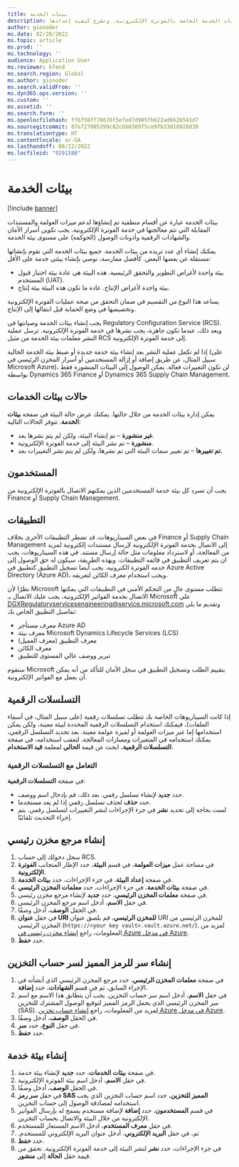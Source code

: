 ```yaml
---
title: بيئات الخدمة
description: توفر هذه المقالة معلومات عن بيئات الخدمة الخاصة بالفوترة الإلكترونية، وتشرح كيفية إعدادها.
author: gionoder
ms.date: 02/28/2022
ms.topic: article
ms.prod: ''
ms.technology: ''
audience: Application User
ms.reviewer: kfend
ms.search.region: Global
ms.author: gionoder
ms.search.validFrom: ''
ms.dyn365.ops.version: ''
ms.custom: ''
ms.assetid: ''
ms.search.form: ''
ms.openlocfilehash: ff6f50ff78676f5efed7d905fb622ad662b541d7
ms.sourcegitcommit: 87e727005399c82cbb6509f5ce9fb33d18928d30
ms.translationtype: HT
ms.contentlocale: ar-SA
ms.lasthandoff: 08/12/2022
ms.locfileid: "9291588"
---
```

# <a name="service-environments"></a>بيئات الخدمة

[!include [banner](../includes/banner.md)]

بيئات الخدمة عبارة عن أقسام منطقية تم إنشاؤها لدعم ميزات العولمة والمستندات المقابلة التي تتم معالجتها في خدمة الفوترة الإلكترونية. يجب تكوين أسرار الأمان والشهادات الرقمية وأذونات الوصول (الحوكمة) على مستوى بيئة الخدمة.

يمكنك إنشاء أي عدد تريده من بيئات الخدمة. جميع بيئات الخدمة التي تقوم بإنشائها مستقلة عن بعضها البعض. كأفضل ممارسة، نوصي بإنشاء بيئتي خدمة على الأقل:

- بيئة واحدة لأغراض التطوير والتحقق الرئيسية. هذه البيئة هي عادة بيئة اختبار قبول المستخدم (UAT).
- بيئة واحدة لأغراض الإنتاج. عادة ما تكون هذه البيئة بيئة إنتاج.

يساعد هذا النوع من التقسيم في ضمان التحقق من صحة عمليات الفوترة الإلكترونية وتخصيصها في وضع الحماية قبل انتقالها إلى الإنتاج.

يجب إنشاء بيئات الخدمة وصيانتها في Regulatory Configuration Service (RCS). وبعد ذلك، عندما تكون جاهزة، يجب نشرها في خدمة الفوترة الإلكترونية. ترسل عملية النشر معلمات بيئة الخدمة من مثيل RCS إلى خدمة الفوترة الإلكترونية.

إذا لم تكمل عملية النشر بعد إنشاء بيئة خدمة جديدة أو ضبط بيئة الخدمة الحالية (على سبيل المثال، عن طريق إضافة أو إزالة المستخدمين أو أسرار المخزن الرئيسي في Microsoft Azure)، لن تكون التغييرات فعالة. يمكن الوصول إلى البيئات المنشورة فقط بواسطة Dynamics 365 Finance أو Dynamics 365 Supply Chain Management.

## <a name="service-environment-statuses"></a>حالات بيئات الخدمات

يمكن إدارة بيئات الخدمة من خلال حالتها. يمكنك عرض حالة البيئة في صفحة **بيئات الخدمة**. تتوفر الحالات التالية:

- **غير منشورة** – تم إنشاء البيئة، ولكن لم يتم نشرها بعد.
- **منشورة** – تم نشر البيئة إلى خدمة الفوترة الإلكترونية.
- **تم تغييرها** – تم تغيير سمات البيئة التي تم نشرها، ولكن لم يتم نشر التغييرات بعد.

## <a name="users"></a>المستخدمون

يجب أن تسرد كل بيئة خدمة المستخدمين الذين يمكنهم الاتصال بالفوترة الإلكترونية من Finance أو Supply Chain Management.

## <a name="applications"></a>التطبيقات

في بعض السيناريوهات، قد تضطر التطبيقات الأخرى بخلاف Finance أو Supply Chain Management إلى الاتصال بخدمة الفوترة الإلكترونية لإرسال مستندات إلكترونية لمزيد من المعالجة، أو لاسترداد معلومات مثل حالة إرسال مستند. في هذه السيناريوهات، يجب ان يتم تعريف التطبيق في قائمه التطبيقات. وبهذه الطريقة، سيكون له حق الوصول إلى خدمه الفوترة الكترونيه. يجب أيضا تسجيل التطبيق كتطبيق في Azure Active Directory (Azure AD)، ويجب استخدام معرف الكائن لتعريفه. 

نظرًا لأن Microsoft تتطلب مستوى عالٍ من التحكم الأمني في التطبيقات التي يمكنها الاتصال بخدمة الفواتير الإلكترونية، يجب عليك الاتصال بـ Microsoft على <DGXRegulatoryservicesengineering@service.microsoft.com> وتقديم ما يلي تفاصيل التطبيق الخاص بك:

- معرف مستأجر Azure AD
- معرف بيئة Microsoft Dynamics ‏Lifecycle Services ‏(LCS)
- معرف التطبيق (معرف العميل)
- معرف الكائن
- تبرير ووصف عالي المستوى للتطبيق

ستقوم Microsoft بتقييم الطلب وتسجيل التطبيق في سجل الأمان للتأكد من أنه يمكن أن يعمل مع الفواتير الإلكترونية.

## <a name="number-sequences"></a>التسلسلات الرقمية

إذا كانت السيناريوهات الخاصة بك تتطلب تسلسلات رقمية (على سبيل المثال، في أسماء الملفات)، فيمكنك استخدام التسلسلات الرقمية المحددة لبيئة معينة، ولكن يمكن استخدامها إما عبر ميزات العولمة أو لميزة عولمة معينة. بعد تحديد التسلسل الرقمي، يمكنك استخدامه في المتغيرات ومسارات المعالجة. لتعقب استخدامه، في صفحة **التسلسلات الرقمية**، ابحث عن قيمة **الحالي** لمعلمة **قيد الاستخدام**.

### <a name="working-with-number-sequences"></a>التعامل مع التسلسلات الرقمية
في صفحة **التسلسلات الرقمية**: 

- حدد **جديد** لإنشاء تسلسل رقمي. بعد ذلك، قم بإدخال اسم ووصف. 
- حدد **حذف** لحذف تسلسل رقمي إذا لم يعد مستخدما.
- لست بحاجة إلى تحديد **نشر** في جزء الإجراءات لنشر التغييرات لتسلسل رقمي. يتم إجراء التحديث تلقائيًا.

## <a name="create-a-key-vault-reference"></a>إنشاء مرجع مخزن رئيسي

1. سجل دخولك إلى حساب RCS.
2. في مساحة عمل **ميزات العولمة**، في قسم **البيئة**، حدد الإطار المتجانب **الفوترة الإلكترونية**.
3. في صفحة **إعداد البيئة**، في جزء الإجراءات، حدد **بيئات الخدمة**.
4. في صفحة **بيئات الخدمة**، في جزء الإجراءات، حدد **معلمات المخزن الرئيسي**.
5. في صفحة **معلمات المخزن الرئيسي**، حدد **جديد** لإنشاء مرجع مخزن رئيسي.
6. في حقل **الاسم**، أدخل اسم مرجع المخزن الرئيسي.
7. في الحقل **الوصف**، أدخل وصفًا.
8. في حقل **عنوان URI للمخزن الرئيسي**، قم بلصق عنوان URI للمخزن الرئيسي من المخزن الرئيسي (`https://<your key vault>.vault.azure.net/`). لمزيد من المعلومات، راجع [إنشاء مخزن رئيسي في Azure في مدخل Azure](e-invoicing-create-azure-key-vault-azure-portal.md).
9. حدد **حفظ**.
    
## <a name="create-a-secret-for-the-storage-account-secret-token"></a>إنشاء سر للرمز المميز لسر حساب التخزين

1. في صفحة **معلمات المخزن الرئيسي**، حدد مرجع المخزن الرئيسي الذي أنشأته في الإجراء السابق، ثم في قسم **الشهادات**، حدد **إضافة**.
2. في حقل **الاسم**، أدخل اسم سر حساب التخزين. يجب أن يتطابق هذا الاسم مع اسم سر المخزن الرئيسي الذي يحمل الرمز المميز لتوقيع الوصول المشترك للتخزين (SAS). لمزيد من المعلومات، راجع [إنشاء حساب تخزين Azure في مدخل Azure](e-invoicing-create-azure-storage-account-azure-portal.md). 
3. في الحقل **الوصف**، أدخل وصفًا.
4. في حقل **النوع**، حدد **سر**.
5. حدد **حفظ**.
    
## <a name="create-a-service-environment"></a>إنشاء بيئة خدمة

1. في صفحة **بيئات الخدمات**، حدد **جديد** لإنشاء بيئة خدمة.
2. في حقل **الاسم**، أدخل اسم بيئة الفوترة الإلكترونية.
3. في الحقل **الوصف**، أدخل وصفًا.
4. في حقل **سر رمز SAS المميز للتخزين**، حدد اسم حساب التخزين الذي يجب استخدامه لمصادقة الوصول إلى حساب التخزين.
5. في قسم **المستخدمون**، حدد **إضافة** لإضافة مستخدم يسمح له بإرسال الفواتير الإلكترونية من خلال البيئة والاتصال بحساب التخزين.
6. في حقل **معرف المستخدم**، ادخل الاسم المستعار للمستخدم. 
7. ثم، في حقل **‏‫البريد الإلكتروني**، أدخل عنوان البريد الإلكتروني للمستخدم.
8. حدد **حفظ**.
9. في جزء الإجراءات، حدد **نشر** لنشر البيئة إلى خدمة الفوترة الإلكترونية. تحقق من قيمة حقل **الحالة** إلى **منشور**.
